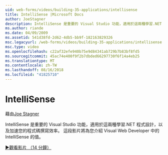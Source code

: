 ```yaml
---
uid: web-forms/videos/building-35-applications/intellisense
title: IntelliSense |Microsoft Docs
author: JoeStagner
description: IntelliSense 是重要的 Visual Studio 功能，適用於這兩種學習.NET 程式設計，以及加速您的程式碼撰寫效率。 這段影片將介紹...
ms.author: riande
ms.date: 04/09/2009
ms.assetid: 541d38fd-2d62-4db5-bb9f-182163829326
msc.legacyurl: /web-forms/videos/building-35-applications/intellisense
msc.type: video
ms.openlocfilehash: c22af32efe940b75e9d84341ab729b7b83bf8fd5
ms.sourcegitcommit: 45ac74e400f9f2b7dbded66297730f6f14a4eb25
ms.translationtype: MT
ms.contentlocale: zh-TW
ms.lasthandoff: 08/16/2018
ms.locfileid: "41825710"
---
```

<a name="intellisense"></a>IntelliSense
====================
藉由[Joe Stagner](https://github.com/JoeStagner)

IntelliSense 是重要的 Visual Studio 功能，適用於這兩種學習.NET 程式設計，以及加速您的程式碼撰寫效率。 這段影片將為您介紹 Visual Web Developer 中的 IntelliSense 的值。

[&#9654;觀看影片 （14 分鐘）](https://channel9.msdn.com/Blogs/ASP-NET-Site-Videos/intellisense)
